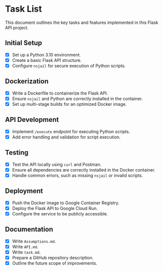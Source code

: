 # Task List

This document outlines the key tasks and features implemented in this Flask API project.

## Initial Setup
- [x] Set up a Python 3.10 environment.
- [x] Create a basic Flask API structure.
- [x] Configure `nsjail` for secure execution of Python scripts.

## Dockerization
- [x] Write a Dockerfile to containerize the Flask API.
- [x] Ensure `nsjail` and Python are correctly installed in the container.
- [x] Set up multi-stage builds for an optimized Docker image.

## API Development
- [x] Implement `/execute` endpoint for executing Python scripts.
- [x] Add error handling and validation for script execution.

## Testing
- [x] Test the API locally using `curl` and Postman.
- [x] Ensure all dependencies are correctly installed in the Docker container.
- [x] Handle common errors, such as missing `nsjail` or invalid scripts.

## Deployment
- [x] Push the Docker image to Google Container Registry.
- [x] Deploy the Flask API to Google Cloud Run.
- [x] Configure the service to be publicly accessible.

## Documentation
- [x] Write `Assumptions.md`.
- [x] Write `API.md`.
- [x] Write `task.md`.
- [x] Prepare a GitHub repository description.
- [x] Outline the future scope of improvements.

